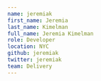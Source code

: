 ```yaml
---
name: jeremiak
first_name: Jeremia
last_name: Kimelman
full_name: Jeremia Kimelman
role: Developer
location: NYC
github: jeremiak
twitter: jeremiak
team: Delivery
---
```

